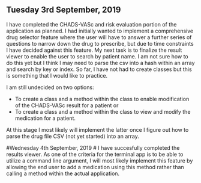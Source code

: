 ## Tuesday 3rd September, 2019 ##

I have completed the CHADS-VASc and risk evaluation portion of the application as planned.
I had initially wanted to implement a comprehensive drug selector feature where the user will have to answer a further series of questions to narrow down the drug to prescribe, but due to time constraints I have decided against this feature.
My next task is to finalize the result viewer to enable the user to search by patient name. I am not sure how to do this yet but I think I may need to parse the csv into a hash within an array and search by key or index.
So far, I have not had to create classes but this is something that I would like to practice.

I am still undecided on two options:

* To create a class and a method within the class to enable modification of the CHADS-VASc result for a patient
    or
* To create a class and a method within the class to view and modify the medication for a patient. 

At this stage I most likely will implement the latter once I figure out how to parse the drug file CSV (not yet started) into an array.

#Wednesday 4th September, 2019 #
I have succesfully completed the results viewer.
As one of the criteria for the terminal app is to be able to utilize a command line argument, I will most likely implement this feature by allowing the end user to add a medication using this method rather than calling a method within the actual application. 



